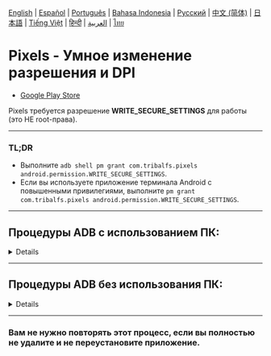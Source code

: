 [English](../../README.md) | [Español](../es/README.md)
| [Português](../pt/README.md) | [Bahasa Indonesia](../in/README.md)
| <u>[Русский](README.md)</u> | [中文 (简体)](../zh-rCN/README.md)
| [日本語](../ja-rJP/README.md) | [Tiếng Việt](../vi/README.md)
| [हिन्दी](../hi/README.md) | [العربية](../ar/README.md) | [ไทย](../th/README.md)

# Pixels - Умное изменение разрешения и DPI

* [Google Play Store](https://play.google.com/store/apps/details?id=com.tribalfs.pixels)

Pixels требуется разрешение **WRITE_SECURE_SETTINGS** для работы (это НЕ root-права).

----------------------

### TL;DR

* Выполните `adb shell pm grant com.tribalfs.pixels android.permission.WRITE_SECURE_SETTINGS`.
* Если вы используете приложение терминала Android с повышенными привилегиями,
  выполните `pm grant com.tribalfs.pixels android.permission.WRITE_SECURE_SETTINGS`.

----------------------

Процедуры ADB с использованием ПК:
----------------------

<details>

### 1. Включите режим разработчика в настройках телефона

<details>

* Перейдите в _Настройки_ > _Сведения о телефоне_ > _Сведения о ПО_ и нажмите _Номер сборки_
  последовательно семь (7) раз, чтобы включить параметры разработчика.

  <img src="res/about_phone.jpg" width=320 height=640 alt="about phone">

</details>

### 2. Включите отладку по USB

<details>

* Перейдите в _Настройки_ > _Для разработчиков_ (может быть _Настройки_ > _Система_ >
  _Для разработчиков_ на
  старых версиях Android), прокрутите вниз и найдите опцию _Отладка по USB_.

  <img src="res/usb_debugging.jpg" width=320 height=640 alt="adb">

#### Примечания для некоторых устройств, таких как MIUI:

* Включите также _Отладка по USB (настройки безопасности)_, если она присутствует в параметрах
  разработчика.

* Включите опцию _Отключить мониторинг разрешений_, если она присутствует в параметрах разработчика.
  Требуется перезагрузка.

</details>

### 3. Загрузите ADB на свой компьютер

<details>

* Загрузите ADB (platform-tools) на свой компьютер:
  для [Windows](https://dl.google.com/android/repository/platform-tools-latest-windows.zip) |
  для [Mac](https://dl.google.com/android/repository/platform-tools-latest-darwin.zip) |
  для [Linux](https://dl.google.com/android/repository/platform-tools-latest-linux.zip)

* Распакуйте загруженный zip-архив.

</details>

### 4. Перейдите внутрь папки

`platform-tools`, которую вы извлекли в проводнике Windows или Finder (macOS)

### 5. Открытие интерфейса командной строки

  <details>

#### Для Windows: Откройте CMD

* Введите `cmd` в адресной строке и нажмите Enter. Это откроет приложение командной строки Windows.

  ![opening_cmd](../../docs/en/res/opening_cmd.png)

#### Для MacOS: Откройте терминал

* Найдите `Terminal` в Launchpad и запустите его.

* Выполните `sudo -s` и введите пароль пользователя. **Терминал не будет отображать, сколько
  символов вы
  вводите, он останется пустым.**

* Выполните `export PATH=.:$PATH`

**Без этого вы получите ошибки `adb: command not found`.**

</details>

### 6. Подключение телефона к компьютеру

  <details>

* Ваш телефон запросит _Разрешить отладку по USB?_, если это первое подключение в режиме отладки по
  USB
  . Нажмите _Разрешить_ или _OK_.
* Вы можете отметить _Всегда разрешать с этого компьютера_ (пожалуйста, ознакомьтесь с примечанием в
  конце
  этого руководства о том, стоит ли оставлять отладку по USB включенной).

  <img src="res/usb_debugging_prompt.jpg" width=320 height=640 alt="adb prompt">

* Проверьте соединение, введя следующую команду и нажав Enter. Если подключение выполнено успешно,
  должен отобразиться
  идентификатор вашего устройства.

> ```adb devices```

![6](../../docs/en/res/adb_devices.png)

#### Для macOS:  ```./adb devices ```

* Если ваше устройство не может подключиться к компьютеру, попробуйте подключить его к другому
  USB-порту и/или
  использовать другой USB-кабель для передачи данных. Если подключение по-прежнему отсутствует,
  возможно, на вашем компьютере отсутствует
  USB-драйвер для вашего телефона.
  Проверьте [здесь, чтобы загрузить OEM USB-драйверы](https://developer.android.com/studio/run/oem-usb#Drivers).
  После установки перезагрузите компьютер и повторите шаг 6.

</details>

### 7. Фактическое предоставление разрешения WRITE_SECURE_SETTINGS приложению Pixels

  <details>

* При успешном подключении введите следующую команду и нажмите Enter. Вы можете скопировать команду
  ниже. Если команда выполнена правильно, она ничего не вернет.

> ```adb shell pm grant com.tribalfs.pixels android.permission.WRITE_SECURE_SETTINGS```

* Если появится сообщение `adb.exe: more than one device/emulator...`, выполните вместо этого
  следующую команду:

>
```adb -s [идентификатор устройства, показанный на шаге 6] shell pm grant com.tribalfs.pixels android.permission.WRITE_SECURE_SETTINGS```

![6](../../docs/en/res/write_secure_settings.png)

#### Для macOS:

```./adb shell pm grant com.tribalfs.pixels android.permission.WRITE_SECURE_SETTINGS ```

#### Примечание для MIUI, OnePlus и некоторых других устройств

Если вы получаете ошибку `java.lang.SecurityException: grantRuntimePermission`, выполните следующие
действия:

1. Перейдите в _Настройки_ > _Параметры разработчика_ (может быть _Настройки_ > _Система_ >
   _Параметры разработчика_)
2. Прокрутите вниз и включите **Отладка по USB (настройки безопасности)**
3. Если появится какое-либо _предупреждающее диалоговое окно_, следуйте его инструкциям, чтобы
   продолжить.
4. Перезагрузите устройство и повторите шаги из раздела 7.

**Вот и все!**
</details>

#### Теперь вы можете отключить настройки отладки по USB

* **Важно**: Оставляйте отладку по USB включенной, если вы хотите попробовать экзотические
  разрешения экрана на своем
  устройстве, которые потенциально могут привести к сбою системы. _Всегда разрешать с этого
  компьютера_ должно быть отмечено
  на шаге 6. Команды ADB для сброса разрешения экрана: `adb shell wm size reset`
  и `adb shell wm density reset`.

* Если вам не нужна отладка по USB, вы можете отключить настройки отладки по USB, чтобы избежать
  потенциального
  несанкционированного доступа.

* Перейдите в _Настройки_ > _Параметры разработчика_, прокрутите страницу вниз и **отключите** опцию
  _Отладка по USB_.

----------------------
[ВИДЕО-РУКОВОДСТВО](https://youtu.be/hKxc8wqanxA)

----------------------
</details>

----------------------
Процедуры ADB без использования ПК:
----------------------
<details>

### Вариант 1: Вы можете установить [Shizuku](https://play.google.com/store/apps/details?id=moe.shizuku.privileged.api)

и активировать его, следуя предоставленному руководству. Затем вернитесь в приложение _Pixels_,
чтобы предоставить ему разрешение
, применив разрешение.

### Вариант 2: Вы можете установить [LADB](https://github.com/tribalfs/LADB/releases)

и следовать его руководству по установке и выполнить следующую команду:

`pm grant com.tribalfs.pixels android.permission.WRITE_SECURE_SETTINGS`

Примечание: для этого требуется подключение к сети Wi-Fi. Если возникает исключение
java.lang.SecurityException, проверьте
примечания в шаге 2 выше. Важно: иногда LADB требует нескольких попыток, чтобы заставить его
работать, и он может
не работать на всех
устройствах.

</details>



----------------------

### Вам не нужно повторять этот процесс, если вы полностью не удалите и не переустановите приложение.
